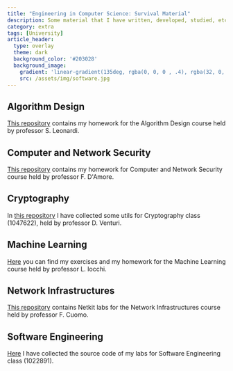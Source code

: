 ```yaml
---
title: "Engineering in Computer Science: Survival Material"
description: Some material that I have written, developed, studied, etc. during my Master's Degree in Engineering in Computer Science
category: extra
tags: [University]
article_header:
  type: overlay
  theme: dark
  background_color: '#203028'
  background_image:
    gradient: 'linear-gradient(135deg, rgba(0, 0, 0 , .4), rgba(32, 0, 32, .4))'
    src: /assets/img/software.jpg
---
```


## Algorithm Design

[This repository](https://github.com/lrusso96/Algorithm-Design) contains my homework for the Algorithm Design course held by professor S. Leonardi.

## Computer and Network Security

[This repository](https://github.com/lrusso96/Computer-Network-Security) contains my homework for Computer and Network Security course held by professor F. D'Amore.

## Cryptography

In [this repository](https://github.com/lrusso96/Cryptography) I have collected some utils for Cryptography class (1047622), held by professor D. Venturi.

## Machine Learning

[Here](https://github.com/lrusso96/Machine-Learning) you can find my exercises and my homework for the Machine Learning course held by professor L. Iocchi.

## Network Infrastructures

[This repository](https://github.com/lrusso96/Network-Infrastructures) contains Netkit labs for the Network Infrastructures course held by professor F. Cuomo.

## Software Engineering

[Here](https://github.com/lrusso96/Software-Engineering) I have collected the source code of my labs for Software Engineering class (1022891).